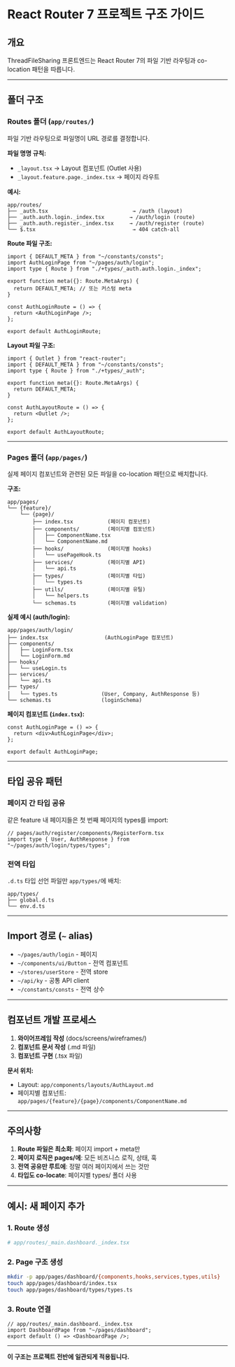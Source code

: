 # React Router 7 프로젝트 구조 가이드

## 개요

ThreadFileSharing 프론트엔드는 React Router 7의 파일 기반 라우팅과 co-location 패턴을 따릅니다.

---

## 폴더 구조

### Routes 폴더 (`app/routes/`)

파일 기반 라우팅으로 파일명이 URL 경로를 결정합니다.

**파일 명명 규칙:**

- `_layout.tsx` → Layout 컴포넌트 (Outlet 사용)
- `_layout.feature.page._index.tsx` → 페이지 라우트

**예시:**

```
app/routes/
├── _auth.tsx                           → /auth (layout)
├── _auth.auth.login._index.tsx        → /auth/login (route)
├── _auth.auth.register._index.tsx     → /auth/register (route)
└── $.tsx                               → 404 catch-all
```

**Route 파일 구조:**

```tsx
import { DEFAULT_META } from "~/constants/consts";
import AuthLoginPage from "~/pages/auth/login";
import type { Route } from "./+types/_auth.auth.login._index";

export function meta({}: Route.MetaArgs) {
  return DEFAULT_META; // 또는 커스텀 meta
}

const AuthLoginRoute = () => {
  return <AuthLoginPage />;
};

export default AuthLoginRoute;
```

**Layout 파일 구조:**

```tsx
import { Outlet } from "react-router";
import { DEFAULT_META } from "~/constants/consts";
import type { Route } from "./+types/_auth";

export function meta({}: Route.MetaArgs) {
  return DEFAULT_META;
}

const AuthLayoutRoute = () => {
  return <Outlet />;
};

export default AuthLayoutRoute;
```

---

### Pages 폴더 (`app/pages/`)

실제 페이지 컴포넌트와 관련된 모든 파일을 co-location 패턴으로 배치합니다.

**구조:**

```
app/pages/
└── {feature}/
    └── {page}/
        ├── index.tsx           (페이지 컴포넌트)
        ├── components/         (페이지별 컴포넌트)
        │   ├── ComponentName.tsx
        │   └── ComponentName.md
        ├── hooks/              (페이지별 hooks)
        │   └── usePageHook.ts
        ├── services/           (페이지별 API)
        │   └── api.ts
        ├── types/              (페이지별 타입)
        │   └── types.ts
        ├── utils/              (페이지별 유틸)
        │   └── helpers.ts
        └── schemas.ts          (페이지별 validation)
```

**실제 예시 (auth/login):**

```
app/pages/auth/login/
├── index.tsx                  (AuthLoginPage 컴포넌트)
├── components/
│   ├── LoginForm.tsx
│   └── LoginForm.md
├── hooks/
│   └── useLogin.ts
├── services/
│   └── api.ts
├── types/
│   └── types.ts              (User, Company, AuthResponse 등)
└── schemas.ts                (loginSchema)
```

**페이지 컴포넌트 (`index.tsx`):**

```tsx
const AuthLoginPage = () => {
  return <div>AuthLoginPage</div>;
};

export default AuthLoginPage;
```

---

## 타입 공유 패턴

### 페이지 간 타입 공유

같은 feature 내 페이지들은 첫 번째 페이지의 types를 import:

```tsx
// pages/auth/register/components/RegisterForm.tsx
import type { User, AuthResponse } from "~/pages/auth/login/types/types";
```

### 전역 타입

`.d.ts` 타입 선언 파일만 `app/types/`에 배치:

```
app/types/
├── global.d.ts
└── env.d.ts
```

---

## Import 경로 (`~` alias)

- `~/pages/auth/login` - 페이지
- `~/components/ui/Button` - 전역 컴포넌트
- `~/stores/userStore` - 전역 store
- `~/api/ky` - 공통 API client
- `~/constants/consts` - 전역 상수

---

## 컴포넌트 개발 프로세스

1. **와이어프레임 작성** (docs/screens/wireframes/)
2. **컴포넌트 문서 작성** (.md 파일)
3. **컴포넌트 구현** (.tsx 파일)

**문서 위치:**

- Layout: `app/components/layouts/AuthLayout.md`
- 페이지별 컴포넌트: `app/pages/{feature}/{page}/components/ComponentName.md`

---

## 주의사항

1. **Route 파일은 최소화**: 페이지 import + meta만
2. **페이지 로직은 pages/에**: 모든 비즈니스 로직, 상태, 훅
3. **전역 공유만 루트에**: 정말 여러 페이지에서 쓰는 것만
4. **타입도 co-locate**: 페이지별 types/ 폴더 사용

---

## 예시: 새 페이지 추가

### 1. Route 생성

```bash
# app/routes/_main.dashboard._index.tsx
```

### 2. Page 구조 생성

```bash
mkdir -p app/pages/dashboard/{components,hooks,services,types,utils}
touch app/pages/dashboard/index.tsx
touch app/pages/dashboard/types/types.ts
```

### 3. Route 연결

```tsx
// app/routes/_main.dashboard._index.tsx
import DashboardPage from "~/pages/dashboard";
export default () => <DashboardPage />;
```

---

**이 구조는 프로젝트 전반에 일관되게 적용됩니다.**


